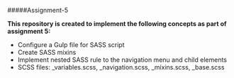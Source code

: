#####Assignment-5

**This repository is created to implement the following concepts as part of assignment 5:**

* Configure a Gulp file for SASS script
* Create SASS mixins
* Implement nested SASS rule to the navigation menu and child elements
* SCSS files: _variables.scss, _navigation.scss, _mixins.scss, _base.scss